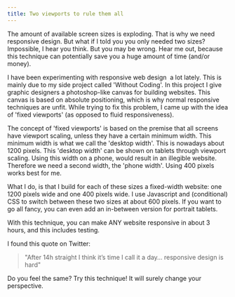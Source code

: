 ```yaml
---
title: Two viewports to rule them all
---
```



The amount of available screen sizes is exploding. That is why we need responsive design. But what if I told you you only needed two sizes? Impossible, I hear you think. But you may be wrong. Hear me out, because this technique can potentially save you a huge amount of time (and/or money).&nbsp;

I have been experimenting with responsive web design &nbsp;a lot lately. This is mainly due to my side project called 'Without Coding'. In this project I give graphic designers a photoshop-like canvas for building websites. This canvas is based on absolute positioning, which is why normal responsive techniques are unfit. While trying to fix this problem, I came up with the idea of 'fixed viewports' (as opposed to fluid responsiveness).

The concept of 'fixed viewports' is based on the premise that all screens have viewport scaling, unless they have a certain minimum width. This minimum width is what we call the 'desktop width'. This is nowadays about 1200 pixels. This 'desktop width' can be shown on tablets through viewport scaling. Using this width on a phone, would result in an illegible website. Therefore we need a second width, the 'phone width'. Using 400 pixels works best for me.

What I do, is that I build for each of these sizes a fixed-width website: one 1200 pixels wide and one 400 pixels wide. I use Javascript and (conditional) CSS to switch between these two sizes at about 600 pixels. If you want to go all fancy, you can even add an in-between version for portrait tablets.

With this technique, you can make ANY website responsive in about 3 hours, and this includes testing.

I found this quote on Twitter:&nbsp;

> "After 14h straight I think it’s time I call it a day… responsive design is hard"

Do you feel the same? Try this technique! It will surely change your perspective.
